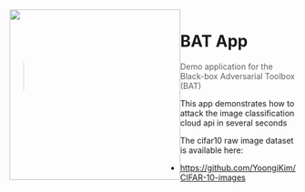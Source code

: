 <img src="https://bat.wuhanstudio.uk/images/bat.png" width=300px style="float: left;" >

# BAT App

> Demo application for the Black-box Adversarial Toolbox (BAT)

This app demonstrates how to attack the image classification cloud api in several seconds

The cifar10 raw image dataset is available here:

- https://github.com/YoongiKim/CIFAR-10-images
